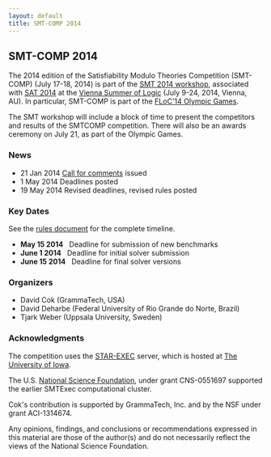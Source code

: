 ```yaml
---
layout: default
title: SMT-COMP 2014
---
```


## SMT-COMP 2014

<p>
The 2014 edition of the Satisfiability Modulo Theories Competition
(SMT-COMP) (July 17-18, 2014) is part of the <a href="http://smt2014.it.uu.se/">SMT 2014 workshop</a>,
associated with <a href="https://baldur.iti.kit.edu/sat2014/">SAT 2014</a> at the
<a href="http://vsl2014.at/">Vienna Summer of Logic</a>
(July&nbsp;9-24, 2014, Vienna, AU). In particular, SMT-COMP is part of the
<a href="http://vsl2014.at/olympics/">FLoC'14 Olympic Games</a>.

The SMT workshop will include a block of time to present the competitors and results of the SMTCOMP competition. There will also be an awards ceremony 
on July 21, as part of the Olympic Games.
</p>

### News
- <span class="date">21 Jan 2014</span> <a href="call-for-comments.txt">Call for comments</A> issued
- <span class="date">1 May 2014</span> Deadlines posted
- <span class="date">19 May 2014</span> Revised deadlines, revised rules posted

### Key Dates
See the [rules document](rules14.pdf) for the complete timeline.
- **May 15 2014** &nbsp; Deadline for submission of new benchmarks
- **June 1 2014** &nbsp; Deadline for initial solver submission
- **June 15 2014** &nbsp; Deadline for final solver versions

### Organizers
-  David Cok (GrammaTech, USA)
-  David Deharbe (Federal University of Rio Grande do Norte, Brazil)
-  Tjark Weber (Uppsala University, Sweden)

### Acknowledgments

The competition uses the
<a href="https://www.starexec.org">STAR-EXEC</a> server, which is hosted at
<a href="http://www.cs.uiowa.edu/">The University of Iowa</a>.

The U.S. <a href="http://www.nsf.gov">National Science
Foundation</a>, under grant CNS-0551697 supported the earlier SMTExec computational cluster.

Cok's contribution is supported by GrammaTech, Inc. and by the NSF under grant
ACI-1314674.

Any opinions, findings, and conclusions or recommendations expressed in this
material are those of the author(s) and do not necessarily reflect the views of
the National Science Foundation.
